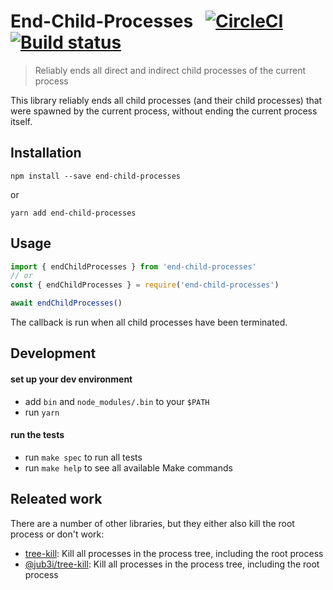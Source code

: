 # End-Child-Processes &nbsp; [![CircleCI](https://circleci.com/gh/kevgo/end-child-processes.svg?style=shield)](https://circleci.com/gh/kevgo/end-child-processes) [![Build status](https://ci.appveyor.com/api/projects/status/mawb87nkafx7sqvx/branch/master?svg=true)](https://ci.appveyor.com/project/kevgo/end-child-processes/branch/master)

> Reliably ends all direct and indirect child processes of the current process

This library reliably ends all child processes (and their child processes)
that were spawned by the current process,
without ending the current process itself.

## Installation

```
npm install --save end-child-processes
```

or

```
yarn add end-child-processes
```

## Usage

```js
import { endChildProcesses } from 'end-child-processes'
// or
const { endChildProcesses } = require('end-child-processes')

await endChildProcesses()
```

The callback is run when all child processes have been terminated.

## Development

#### set up your dev environment

- add `bin` and `node_modules/.bin` to your `$PATH`
- run `yarn`

#### run the tests

- run `make spec` to run all tests
- run `make help` to see all available Make commands

## Releated work

There are a number of other libraries,
but they either also kill the root process
or don't work:

- [tree-kill](https://github.com/pkrumins/node-tree-kill): Kill all processes in the process tree, including the root process
- [@jub3i/tree-kill](https://github.com/jub3i/tree-kill): Kill all processes in the process tree, including the root process
